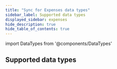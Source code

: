 ```yaml
---
title: "Sync for Expenses data types"
sidebar_label: Supported data types
displayed_sidebar: expenses
hide_description: true
hide_table_of_contents: true
---
```


import DataTypes from '@components/DataTypes'

## Supported data types

<DataTypes product="expenses" urlPrefix="/sync-for-expenses-api#"/>

<br/>